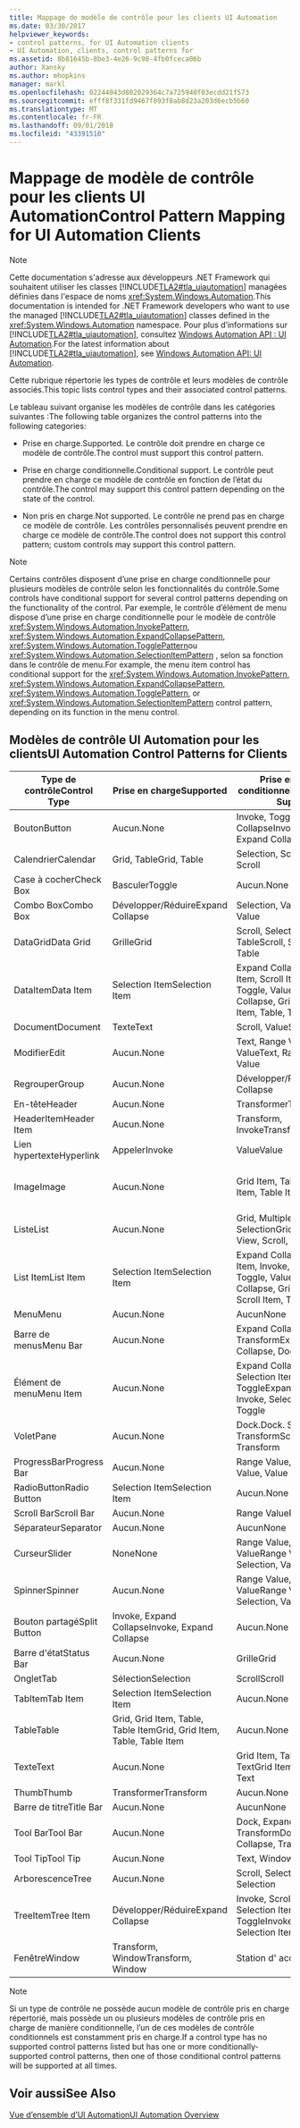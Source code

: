```yaml
---
title: Mappage de modèle de contrôle pour les clients UI Automation
ms.date: 03/30/2017
helpviewer_keywords:
- control patterns, for UI Automation clients
- UI Automation, clients, control patterns for
ms.assetid: 8b81645b-8be3-4e26-9c98-4fb0fceca06b
author: Xansky
ms.author: mhopkins
manager: markl
ms.openlocfilehash: 02244043d802029364c7a725940f03ecdd21f573
ms.sourcegitcommit: efff8f331fd9467f093f8ab8d23a203d6ecb5b60
ms.translationtype: MT
ms.contentlocale: fr-FR
ms.lasthandoff: 09/01/2018
ms.locfileid: "43391510"
---
```

# <a name="control-pattern-mapping-for-ui-automation-clients"></a><span data-ttu-id="71439-102">Mappage de modèle de contrôle pour les clients UI Automation</span><span class="sxs-lookup"><span data-stu-id="71439-102">Control Pattern Mapping for UI Automation Clients</span></span>
> [!NOTE]
>  <span data-ttu-id="71439-103">Cette documentation s'adresse aux développeurs .NET Framework qui souhaitent utiliser les classes [!INCLUDE[TLA2#tla_uiautomation](../../../includes/tla2sharptla-uiautomation-md.md)] managées définies dans l'espace de noms <xref:System.Windows.Automation>.</span><span class="sxs-lookup"><span data-stu-id="71439-103">This documentation is intended for .NET Framework developers who want to use the managed [!INCLUDE[TLA2#tla_uiautomation](../../../includes/tla2sharptla-uiautomation-md.md)] classes defined in the <xref:System.Windows.Automation> namespace.</span></span> <span data-ttu-id="71439-104">Pour plus d’informations sur [!INCLUDE[TLA2#tla_uiautomation](../../../includes/tla2sharptla-uiautomation-md.md)], consultez [Windows Automation API : UI Automation](https://go.microsoft.com/fwlink/?LinkID=156746).</span><span class="sxs-lookup"><span data-stu-id="71439-104">For the latest information about [!INCLUDE[TLA2#tla_uiautomation](../../../includes/tla2sharptla-uiautomation-md.md)], see [Windows Automation API: UI Automation](https://go.microsoft.com/fwlink/?LinkID=156746).</span></span>  
  
 <span data-ttu-id="71439-105">Cette rubrique répertorie les types de contrôle et leurs modèles de contrôle associés.</span><span class="sxs-lookup"><span data-stu-id="71439-105">This topic lists control types and their associated control patterns.</span></span>  
  
 <span data-ttu-id="71439-106">Le tableau suivant organise les modèles de contrôle dans les catégories suivantes :</span><span class="sxs-lookup"><span data-stu-id="71439-106">The following table organizes the control patterns into the following categories:</span></span>  
  
-   <span data-ttu-id="71439-107">Prise en charge.</span><span class="sxs-lookup"><span data-stu-id="71439-107">Supported.</span></span> <span data-ttu-id="71439-108">Le contrôle doit prendre en charge ce modèle de contrôle.</span><span class="sxs-lookup"><span data-stu-id="71439-108">The control must support this control pattern.</span></span>  
  
-   <span data-ttu-id="71439-109">Prise en charge conditionnelle.</span><span class="sxs-lookup"><span data-stu-id="71439-109">Conditional support.</span></span> <span data-ttu-id="71439-110">Le contrôle peut prendre en charge ce modèle de contrôle en fonction de l’état du contrôle.</span><span class="sxs-lookup"><span data-stu-id="71439-110">The control may support this control pattern depending on the state of the control.</span></span>  
  
-   <span data-ttu-id="71439-111">Non pris en charge.</span><span class="sxs-lookup"><span data-stu-id="71439-111">Not supported.</span></span> <span data-ttu-id="71439-112">Le contrôle ne prend pas en charge ce modèle de contrôle. Les contrôles personnalisés peuvent prendre en charge ce modèle de contrôle.</span><span class="sxs-lookup"><span data-stu-id="71439-112">The control does not support this control pattern; custom controls may support this control pattern.</span></span>  
  
> [!NOTE]
>  <span data-ttu-id="71439-113">Certains contrôles disposent d’une prise en charge conditionnelle pour plusieurs modèles de contrôle selon les fonctionnalités du contrôle.</span><span class="sxs-lookup"><span data-stu-id="71439-113">Some controls have conditional support for several control patterns depending on the functionality of the control.</span></span> <span data-ttu-id="71439-114">Par exemple, le contrôle d’élément de menu dispose d’une prise en charge conditionnelle pour le modèle de contrôle <xref:System.Windows.Automation.InvokePattern>, <xref:System.Windows.Automation.ExpandCollapsePattern>, <xref:System.Windows.Automation.TogglePattern>ou <xref:System.Windows.Automation.SelectionItemPattern> , selon sa fonction dans le contrôle de menu.</span><span class="sxs-lookup"><span data-stu-id="71439-114">For example, the menu item control has conditional support for the <xref:System.Windows.Automation.InvokePattern>, <xref:System.Windows.Automation.ExpandCollapsePattern>, <xref:System.Windows.Automation.TogglePattern>, or <xref:System.Windows.Automation.SelectionItemPattern> control pattern, depending on its function in the menu control.</span></span>  
  
<a name="control_mapping_clients"></a>   
## <a name="ui-automation-control-patterns-for-clients"></a><span data-ttu-id="71439-115">Modèles de contrôle UI Automation pour les clients</span><span class="sxs-lookup"><span data-stu-id="71439-115">UI Automation Control Patterns for Clients</span></span>  
  
|<span data-ttu-id="71439-116">Type de contrôle</span><span class="sxs-lookup"><span data-stu-id="71439-116">Control Type</span></span>|<span data-ttu-id="71439-117">Prise en charge</span><span class="sxs-lookup"><span data-stu-id="71439-117">Supported</span></span>|<span data-ttu-id="71439-118">Prise en charge conditionnelle</span><span class="sxs-lookup"><span data-stu-id="71439-118">Conditional Support</span></span>|<span data-ttu-id="71439-119">Non prise en charge</span><span class="sxs-lookup"><span data-stu-id="71439-119">Not Supported</span></span>|  
|------------------|---------------|-------------------------|-------------------|  
|<span data-ttu-id="71439-120">Bouton</span><span class="sxs-lookup"><span data-stu-id="71439-120">Button</span></span>|<span data-ttu-id="71439-121">Aucun.</span><span class="sxs-lookup"><span data-stu-id="71439-121">None</span></span>|<span data-ttu-id="71439-122">Invoke, Toggle, Expand Collapse</span><span class="sxs-lookup"><span data-stu-id="71439-122">Invoke, Toggle, Expand Collapse</span></span>|<span data-ttu-id="71439-123">Aucun.</span><span class="sxs-lookup"><span data-stu-id="71439-123">None</span></span>|  
|<span data-ttu-id="71439-124">Calendrier</span><span class="sxs-lookup"><span data-stu-id="71439-124">Calendar</span></span>|<span data-ttu-id="71439-125">Grid, Table</span><span class="sxs-lookup"><span data-stu-id="71439-125">Grid, Table</span></span>|<span data-ttu-id="71439-126">Selection, Scroll</span><span class="sxs-lookup"><span data-stu-id="71439-126">Selection, Scroll</span></span>|<span data-ttu-id="71439-127">Value</span><span class="sxs-lookup"><span data-stu-id="71439-127">Value</span></span>|  
|<span data-ttu-id="71439-128">Case à cocher</span><span class="sxs-lookup"><span data-stu-id="71439-128">Check Box</span></span>|<span data-ttu-id="71439-129">Basculer</span><span class="sxs-lookup"><span data-stu-id="71439-129">Toggle</span></span>|<span data-ttu-id="71439-130">Aucun.</span><span class="sxs-lookup"><span data-stu-id="71439-130">None</span></span>|<span data-ttu-id="71439-131">Aucun.</span><span class="sxs-lookup"><span data-stu-id="71439-131">None</span></span>|  
|<span data-ttu-id="71439-132">Combo Box</span><span class="sxs-lookup"><span data-stu-id="71439-132">Combo Box</span></span>|<span data-ttu-id="71439-133">Développer/Réduire</span><span class="sxs-lookup"><span data-stu-id="71439-133">Expand Collapse</span></span>|<span data-ttu-id="71439-134">Selection, Value</span><span class="sxs-lookup"><span data-stu-id="71439-134">Selection, Value</span></span>|<span data-ttu-id="71439-135">Scroll</span><span class="sxs-lookup"><span data-stu-id="71439-135">Scroll</span></span>|  
|<span data-ttu-id="71439-136">DataGrid</span><span class="sxs-lookup"><span data-stu-id="71439-136">Data Grid</span></span>|<span data-ttu-id="71439-137">Grille</span><span class="sxs-lookup"><span data-stu-id="71439-137">Grid</span></span>|<span data-ttu-id="71439-138">Scroll, Selection, Table</span><span class="sxs-lookup"><span data-stu-id="71439-138">Scroll, Selection, Table</span></span>|<span data-ttu-id="71439-139">Aucun.</span><span class="sxs-lookup"><span data-stu-id="71439-139">None</span></span>|  
|<span data-ttu-id="71439-140">DataItem</span><span class="sxs-lookup"><span data-stu-id="71439-140">Data Item</span></span>|<span data-ttu-id="71439-141">Selection Item</span><span class="sxs-lookup"><span data-stu-id="71439-141">Selection Item</span></span>|<span data-ttu-id="71439-142">Expand Collapse, Grid Item, Scroll Item, Table, Toggle, Value</span><span class="sxs-lookup"><span data-stu-id="71439-142">Expand Collapse, Grid Item, Scroll Item, Table, Toggle, Value</span></span>|<span data-ttu-id="71439-143">Aucun.</span><span class="sxs-lookup"><span data-stu-id="71439-143">None</span></span>|  
|<span data-ttu-id="71439-144">Document</span><span class="sxs-lookup"><span data-stu-id="71439-144">Document</span></span>|<span data-ttu-id="71439-145">Texte</span><span class="sxs-lookup"><span data-stu-id="71439-145">Text</span></span>|<span data-ttu-id="71439-146">Scroll, Value</span><span class="sxs-lookup"><span data-stu-id="71439-146">Scroll, Value</span></span>|<span data-ttu-id="71439-147">Aucun.</span><span class="sxs-lookup"><span data-stu-id="71439-147">None</span></span>|  
|<span data-ttu-id="71439-148">Modifier</span><span class="sxs-lookup"><span data-stu-id="71439-148">Edit</span></span>|<span data-ttu-id="71439-149">Aucun.</span><span class="sxs-lookup"><span data-stu-id="71439-149">None</span></span>|<span data-ttu-id="71439-150">Text, Range Value, Value</span><span class="sxs-lookup"><span data-stu-id="71439-150">Text, Range Value, Value</span></span>|<span data-ttu-id="71439-151">Aucun.</span><span class="sxs-lookup"><span data-stu-id="71439-151">None</span></span>|  
|<span data-ttu-id="71439-152">Regrouper</span><span class="sxs-lookup"><span data-stu-id="71439-152">Group</span></span>|<span data-ttu-id="71439-153">Aucun.</span><span class="sxs-lookup"><span data-stu-id="71439-153">None</span></span>|<span data-ttu-id="71439-154">Développer/Réduire</span><span class="sxs-lookup"><span data-stu-id="71439-154">Expand Collapse</span></span>|<span data-ttu-id="71439-155">Aucun.</span><span class="sxs-lookup"><span data-stu-id="71439-155">None</span></span>|  
|<span data-ttu-id="71439-156">En-tête</span><span class="sxs-lookup"><span data-stu-id="71439-156">Header</span></span>|<span data-ttu-id="71439-157">Aucun.</span><span class="sxs-lookup"><span data-stu-id="71439-157">None</span></span>|<span data-ttu-id="71439-158">Transformer</span><span class="sxs-lookup"><span data-stu-id="71439-158">Transform</span></span>|<span data-ttu-id="71439-159">Aucun.</span><span class="sxs-lookup"><span data-stu-id="71439-159">None</span></span>|  
|<span data-ttu-id="71439-160">HeaderItem</span><span class="sxs-lookup"><span data-stu-id="71439-160">Header Item</span></span>|<span data-ttu-id="71439-161">Aucun.</span><span class="sxs-lookup"><span data-stu-id="71439-161">None</span></span>|<span data-ttu-id="71439-162">Transform, Invoke</span><span class="sxs-lookup"><span data-stu-id="71439-162">Transform, Invoke</span></span>|<span data-ttu-id="71439-163">Aucun.</span><span class="sxs-lookup"><span data-stu-id="71439-163">None</span></span>|  
|<span data-ttu-id="71439-164">Lien hypertexte</span><span class="sxs-lookup"><span data-stu-id="71439-164">Hyperlink</span></span>|<span data-ttu-id="71439-165">Appeler</span><span class="sxs-lookup"><span data-stu-id="71439-165">Invoke</span></span>|<span data-ttu-id="71439-166">Value</span><span class="sxs-lookup"><span data-stu-id="71439-166">Value</span></span>|<span data-ttu-id="71439-167">Aucun.</span><span class="sxs-lookup"><span data-stu-id="71439-167">None</span></span>|  
|<span data-ttu-id="71439-168">Image</span><span class="sxs-lookup"><span data-stu-id="71439-168">Image</span></span>|<span data-ttu-id="71439-169">Aucun.</span><span class="sxs-lookup"><span data-stu-id="71439-169">None</span></span>|<span data-ttu-id="71439-170">Grid Item, Table Item</span><span class="sxs-lookup"><span data-stu-id="71439-170">Grid Item, Table Item</span></span>|<span data-ttu-id="71439-171">Invoke, Selection Item</span><span class="sxs-lookup"><span data-stu-id="71439-171">Invoke, Selection Item</span></span>|  
|<span data-ttu-id="71439-172">Liste</span><span class="sxs-lookup"><span data-stu-id="71439-172">List</span></span>|<span data-ttu-id="71439-173">Aucun.</span><span class="sxs-lookup"><span data-stu-id="71439-173">None</span></span>|<span data-ttu-id="71439-174">Grid, Multiple View, Scroll, Selection</span><span class="sxs-lookup"><span data-stu-id="71439-174">Grid, Multiple View, Scroll, Selection</span></span>|<span data-ttu-id="71439-175">Table</span><span class="sxs-lookup"><span data-stu-id="71439-175">Table</span></span>|  
|<span data-ttu-id="71439-176">List Item</span><span class="sxs-lookup"><span data-stu-id="71439-176">List Item</span></span>|<span data-ttu-id="71439-177">Selection Item</span><span class="sxs-lookup"><span data-stu-id="71439-177">Selection Item</span></span>|<span data-ttu-id="71439-178">Expand Collapse, Grid Item, Invoke, Scroll Item, Toggle, Value</span><span class="sxs-lookup"><span data-stu-id="71439-178">Expand Collapse, Grid Item, Invoke, Scroll Item, Toggle, Value</span></span>|<span data-ttu-id="71439-179">Aucun.</span><span class="sxs-lookup"><span data-stu-id="71439-179">None</span></span>|  
|<span data-ttu-id="71439-180">Menu</span><span class="sxs-lookup"><span data-stu-id="71439-180">Menu</span></span>|<span data-ttu-id="71439-181">Aucun.</span><span class="sxs-lookup"><span data-stu-id="71439-181">None</span></span>|<span data-ttu-id="71439-182">Aucun</span><span class="sxs-lookup"><span data-stu-id="71439-182">None</span></span>|<span data-ttu-id="71439-183">Aucun.</span><span class="sxs-lookup"><span data-stu-id="71439-183">None</span></span>|  
|<span data-ttu-id="71439-184">Barre de menus</span><span class="sxs-lookup"><span data-stu-id="71439-184">Menu Bar</span></span>|<span data-ttu-id="71439-185">Aucun.</span><span class="sxs-lookup"><span data-stu-id="71439-185">None</span></span>|<span data-ttu-id="71439-186">Expand Collapse, Dock, Transform</span><span class="sxs-lookup"><span data-stu-id="71439-186">Expand Collapse, Dock, Transform</span></span>|<span data-ttu-id="71439-187">Aucun.</span><span class="sxs-lookup"><span data-stu-id="71439-187">None</span></span>|  
|<span data-ttu-id="71439-188">Élément de menu</span><span class="sxs-lookup"><span data-stu-id="71439-188">Menu Item</span></span>|<span data-ttu-id="71439-189">Aucun.</span><span class="sxs-lookup"><span data-stu-id="71439-189">None</span></span>|<span data-ttu-id="71439-190">Expand Collapse, Invoke, Selection Item, Toggle</span><span class="sxs-lookup"><span data-stu-id="71439-190">Expand Collapse, Invoke, Selection Item, Toggle</span></span>|<span data-ttu-id="71439-191">Aucun.</span><span class="sxs-lookup"><span data-stu-id="71439-191">None</span></span>|  
|<span data-ttu-id="71439-192">Volet</span><span class="sxs-lookup"><span data-stu-id="71439-192">Pane</span></span>|<span data-ttu-id="71439-193">Aucun.</span><span class="sxs-lookup"><span data-stu-id="71439-193">None</span></span>|<span data-ttu-id="71439-194">Dock.</span><span class="sxs-lookup"><span data-stu-id="71439-194">Dock.</span></span> <span data-ttu-id="71439-195">Scroll, Transform</span><span class="sxs-lookup"><span data-stu-id="71439-195">Scroll, Transform</span></span>|<span data-ttu-id="71439-196">Fenêtre</span><span class="sxs-lookup"><span data-stu-id="71439-196">Window</span></span>|  
|<span data-ttu-id="71439-197">ProgressBar</span><span class="sxs-lookup"><span data-stu-id="71439-197">Progress Bar</span></span>|<span data-ttu-id="71439-198">Aucun.</span><span class="sxs-lookup"><span data-stu-id="71439-198">None</span></span>|<span data-ttu-id="71439-199">Range Value, Value</span><span class="sxs-lookup"><span data-stu-id="71439-199">Range Value, Value</span></span>|<span data-ttu-id="71439-200">Aucun.</span><span class="sxs-lookup"><span data-stu-id="71439-200">None</span></span>|  
|<span data-ttu-id="71439-201">RadioButton</span><span class="sxs-lookup"><span data-stu-id="71439-201">Radio Button</span></span>|<span data-ttu-id="71439-202">Selection Item</span><span class="sxs-lookup"><span data-stu-id="71439-202">Selection Item</span></span>|<span data-ttu-id="71439-203">Aucun.</span><span class="sxs-lookup"><span data-stu-id="71439-203">None</span></span>|<span data-ttu-id="71439-204">Basculer</span><span class="sxs-lookup"><span data-stu-id="71439-204">Toggle</span></span>|  
|<span data-ttu-id="71439-205">Scroll Bar</span><span class="sxs-lookup"><span data-stu-id="71439-205">Scroll Bar</span></span>|<span data-ttu-id="71439-206">Aucun.</span><span class="sxs-lookup"><span data-stu-id="71439-206">None</span></span>|<span data-ttu-id="71439-207">Range Value</span><span class="sxs-lookup"><span data-stu-id="71439-207">Range Value</span></span>|<span data-ttu-id="71439-208">Scroll</span><span class="sxs-lookup"><span data-stu-id="71439-208">Scroll</span></span>|  
|<span data-ttu-id="71439-209">Séparateur</span><span class="sxs-lookup"><span data-stu-id="71439-209">Separator</span></span>|<span data-ttu-id="71439-210">Aucun.</span><span class="sxs-lookup"><span data-stu-id="71439-210">None</span></span>|<span data-ttu-id="71439-211">Aucun</span><span class="sxs-lookup"><span data-stu-id="71439-211">None</span></span>|<span data-ttu-id="71439-212">Aucun.</span><span class="sxs-lookup"><span data-stu-id="71439-212">None</span></span>|  
|<span data-ttu-id="71439-213">Curseur</span><span class="sxs-lookup"><span data-stu-id="71439-213">Slider</span></span>|<span data-ttu-id="71439-214">None</span><span class="sxs-lookup"><span data-stu-id="71439-214">None</span></span>|<span data-ttu-id="71439-215">Range Value, Selection, Value</span><span class="sxs-lookup"><span data-stu-id="71439-215">Range Value, Selection, Value</span></span>|<span data-ttu-id="71439-216">Aucun.</span><span class="sxs-lookup"><span data-stu-id="71439-216">None</span></span>|  
|<span data-ttu-id="71439-217">Spinner</span><span class="sxs-lookup"><span data-stu-id="71439-217">Spinner</span></span>|<span data-ttu-id="71439-218">Aucun.</span><span class="sxs-lookup"><span data-stu-id="71439-218">None</span></span>|<span data-ttu-id="71439-219">Range Value, Selection, Value</span><span class="sxs-lookup"><span data-stu-id="71439-219">Range Value, Selection, Value</span></span>|<span data-ttu-id="71439-220">Aucun.</span><span class="sxs-lookup"><span data-stu-id="71439-220">None</span></span>|  
|<span data-ttu-id="71439-221">Bouton partagé</span><span class="sxs-lookup"><span data-stu-id="71439-221">Split Button</span></span>|<span data-ttu-id="71439-222">Invoke, Expand Collapse</span><span class="sxs-lookup"><span data-stu-id="71439-222">Invoke, Expand Collapse</span></span>|<span data-ttu-id="71439-223">Aucun.</span><span class="sxs-lookup"><span data-stu-id="71439-223">None</span></span>|<span data-ttu-id="71439-224">Aucun.</span><span class="sxs-lookup"><span data-stu-id="71439-224">None</span></span>|  
|<span data-ttu-id="71439-225">Barre d'état</span><span class="sxs-lookup"><span data-stu-id="71439-225">Status Bar</span></span>|<span data-ttu-id="71439-226">Aucun.</span><span class="sxs-lookup"><span data-stu-id="71439-226">None</span></span>|<span data-ttu-id="71439-227">Grille</span><span class="sxs-lookup"><span data-stu-id="71439-227">Grid</span></span>|<span data-ttu-id="71439-228">Aucun.</span><span class="sxs-lookup"><span data-stu-id="71439-228">None</span></span>|  
|<span data-ttu-id="71439-229">Onglet</span><span class="sxs-lookup"><span data-stu-id="71439-229">Tab</span></span>|<span data-ttu-id="71439-230">Sélection</span><span class="sxs-lookup"><span data-stu-id="71439-230">Selection</span></span>|<span data-ttu-id="71439-231">Scroll</span><span class="sxs-lookup"><span data-stu-id="71439-231">Scroll</span></span>|<span data-ttu-id="71439-232">Aucun.</span><span class="sxs-lookup"><span data-stu-id="71439-232">None</span></span>|  
|<span data-ttu-id="71439-233">TabItem</span><span class="sxs-lookup"><span data-stu-id="71439-233">Tab Item</span></span>|<span data-ttu-id="71439-234">Selection Item</span><span class="sxs-lookup"><span data-stu-id="71439-234">Selection Item</span></span>|<span data-ttu-id="71439-235">Aucun.</span><span class="sxs-lookup"><span data-stu-id="71439-235">None</span></span>|<span data-ttu-id="71439-236">Appeler</span><span class="sxs-lookup"><span data-stu-id="71439-236">Invoke</span></span>|  
|<span data-ttu-id="71439-237">Table</span><span class="sxs-lookup"><span data-stu-id="71439-237">Table</span></span>|<span data-ttu-id="71439-238">Grid, Grid Item, Table, Table Item</span><span class="sxs-lookup"><span data-stu-id="71439-238">Grid, Grid Item, Table, Table Item</span></span>|<span data-ttu-id="71439-239">Aucun.</span><span class="sxs-lookup"><span data-stu-id="71439-239">None</span></span>|<span data-ttu-id="71439-240">Aucun.</span><span class="sxs-lookup"><span data-stu-id="71439-240">None</span></span>|  
|<span data-ttu-id="71439-241">Texte</span><span class="sxs-lookup"><span data-stu-id="71439-241">Text</span></span>|<span data-ttu-id="71439-242">Aucun.</span><span class="sxs-lookup"><span data-stu-id="71439-242">None</span></span>|<span data-ttu-id="71439-243">Grid Item, Table Item, Text</span><span class="sxs-lookup"><span data-stu-id="71439-243">Grid Item, Table Item, Text</span></span>|<span data-ttu-id="71439-244">Value</span><span class="sxs-lookup"><span data-stu-id="71439-244">Value</span></span>|  
|<span data-ttu-id="71439-245">Thumb</span><span class="sxs-lookup"><span data-stu-id="71439-245">Thumb</span></span>|<span data-ttu-id="71439-246">Transformer</span><span class="sxs-lookup"><span data-stu-id="71439-246">Transform</span></span>|<span data-ttu-id="71439-247">Aucun.</span><span class="sxs-lookup"><span data-stu-id="71439-247">None</span></span>|<span data-ttu-id="71439-248">Aucun.</span><span class="sxs-lookup"><span data-stu-id="71439-248">None</span></span>|  
|<span data-ttu-id="71439-249">Barre de titre</span><span class="sxs-lookup"><span data-stu-id="71439-249">Title Bar</span></span>|<span data-ttu-id="71439-250">Aucun.</span><span class="sxs-lookup"><span data-stu-id="71439-250">None</span></span>|<span data-ttu-id="71439-251">Aucun</span><span class="sxs-lookup"><span data-stu-id="71439-251">None</span></span>|<span data-ttu-id="71439-252">Aucun.</span><span class="sxs-lookup"><span data-stu-id="71439-252">None</span></span>|  
|<span data-ttu-id="71439-253">Tool Bar</span><span class="sxs-lookup"><span data-stu-id="71439-253">Tool Bar</span></span>|<span data-ttu-id="71439-254">Aucun.</span><span class="sxs-lookup"><span data-stu-id="71439-254">None</span></span>|<span data-ttu-id="71439-255">Dock, Expand Collapse, Transform</span><span class="sxs-lookup"><span data-stu-id="71439-255">Dock, Expand Collapse, Transform</span></span>|<span data-ttu-id="71439-256">Aucun.</span><span class="sxs-lookup"><span data-stu-id="71439-256">None</span></span>|  
|<span data-ttu-id="71439-257">Tool Tip</span><span class="sxs-lookup"><span data-stu-id="71439-257">Tool Tip</span></span>|<span data-ttu-id="71439-258">Aucun.</span><span class="sxs-lookup"><span data-stu-id="71439-258">None</span></span>|<span data-ttu-id="71439-259">Text, Window</span><span class="sxs-lookup"><span data-stu-id="71439-259">Text, Window</span></span>|<span data-ttu-id="71439-260">Aucun.</span><span class="sxs-lookup"><span data-stu-id="71439-260">None</span></span>|  
|<span data-ttu-id="71439-261">Arborescence</span><span class="sxs-lookup"><span data-stu-id="71439-261">Tree</span></span>|<span data-ttu-id="71439-262">Aucun.</span><span class="sxs-lookup"><span data-stu-id="71439-262">None</span></span>|<span data-ttu-id="71439-263">Scroll, Selection</span><span class="sxs-lookup"><span data-stu-id="71439-263">Scroll, Selection</span></span>|<span data-ttu-id="71439-264">Aucun.</span><span class="sxs-lookup"><span data-stu-id="71439-264">None</span></span>|  
|<span data-ttu-id="71439-265">TreeItem</span><span class="sxs-lookup"><span data-stu-id="71439-265">Tree Item</span></span>|<span data-ttu-id="71439-266">Développer/Réduire</span><span class="sxs-lookup"><span data-stu-id="71439-266">Expand Collapse</span></span>|<span data-ttu-id="71439-267">Invoke, Scroll Item, Selection Item, Toggle</span><span class="sxs-lookup"><span data-stu-id="71439-267">Invoke, Scroll Item, Selection Item, Toggle</span></span>|<span data-ttu-id="71439-268">Aucun.</span><span class="sxs-lookup"><span data-stu-id="71439-268">None</span></span>|  
|<span data-ttu-id="71439-269">Fenêtre</span><span class="sxs-lookup"><span data-stu-id="71439-269">Window</span></span>|<span data-ttu-id="71439-270">Transform, Window</span><span class="sxs-lookup"><span data-stu-id="71439-270">Transform, Window</span></span>|<span data-ttu-id="71439-271">Station d' accueil</span><span class="sxs-lookup"><span data-stu-id="71439-271">Dock</span></span>|<span data-ttu-id="71439-272">Aucun.</span><span class="sxs-lookup"><span data-stu-id="71439-272">None</span></span>|  
  
> [!NOTE]
>  <span data-ttu-id="71439-273">Si un type de contrôle ne possède aucun modèle de contrôle pris en charge répertorié, mais possède un ou plusieurs modèles de contrôle pris en charge de manière conditionnelle, l’un de ces modèles de contrôle conditionnels est constamment pris en charge.</span><span class="sxs-lookup"><span data-stu-id="71439-273">If a control type has no supported control patterns listed but has one or more conditionally-supported control patterns, then one of those conditional control patterns will be supported at all times.</span></span>  
  
## <a name="see-also"></a><span data-ttu-id="71439-274">Voir aussi</span><span class="sxs-lookup"><span data-stu-id="71439-274">See Also</span></span>  
 [<span data-ttu-id="71439-275">Vue d’ensemble d’UI Automation</span><span class="sxs-lookup"><span data-stu-id="71439-275">UI Automation Overview</span></span>](../../../docs/framework/ui-automation/ui-automation-overview.md)
